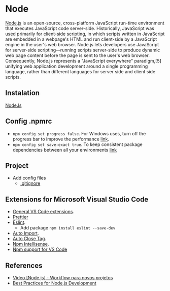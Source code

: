 # Node

[Node.js](https://en.wikipedia.org/wiki/Node.js) is an open-source, cross-platform JavaScript run-time environment that executes JavaScript code server-side. Historically, JavaScript was used primarily for client-side scripting, in which scripts written in JavaScript are embedded in a webpage's HTML and run client-side by a JavaScript engine in the user's web browser. Node.js lets developers use JavaScript for server-side scripting—running scripts server-side to produce dynamic web page content before the page is sent to the user's web browser. Consequently, Node.js represents a "JavaScript everywhere" paradigm,[5] unifying web application development around a single programming language, rather than different languages for server side and client side scripts.

## Instalation

[NodeJs](https://nodejs.org/en/)

## Config .npmrc

* `npm config set progress false`. For Windows uses, turn off the progress bar to improve the performance [link](https://www.youtube.com/watch?v=uasNZldNPys#t=25m45s).
* `npm config set save-exact true`. To keep consistent package dependencies between all your environments [link](https://devcenter.heroku.com/articles/node-best-practices)

## Project

* Add config files
  * [.gitignore](https://www.gitignore.io/api/node)

## Extensions for Microsoft Visual Studio Code

* [General VS Code extensions](vs-code.md).
* [Prettier](prettier.md)
* [Eslint](https://marketplace.visualstudio.com/items?itemName=dbaeumer.vscode-eslint).
  * Add package `npm install eslint --save-dev`
* [Auto Import](https://marketplace.visualstudio.com/items?itemName=steoates.autoimport).
* [Auto Close Tag](https://marketplace.visualstudio.com/items?itemName=formulahendry.auto-close-tag).
* [Npm Intellisense](https://marketplace.visualstudio.com/items?itemName=christian-kohler.npm-intellisense).
* [Npm support for VS Code](https://marketplace.visualstudio.com/items?itemName=eg2.vscode-npm-script)

## References

* [Video [Node.js] - Workflow para novos projetos](https://www.youtube.com/watch?v=uasNZldNPys)
* [Best Practices for Node.js Development](https://devcenter.heroku.com/articles/node-best-practices)
